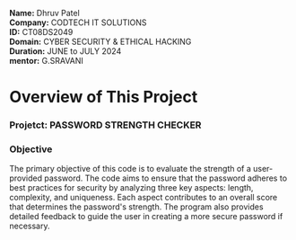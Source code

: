 **Name:** Dhruv Patel <br>
**Company:** CODTECH IT SOLUTIONS <br> 
**ID:** CT08DS2049 <br>
**Domain:** CYBER SECURITY & ETHICAL HACKING <br>
**Duration:** JUNE to JULY 2024 <br>
**mentor:** G.SRAVANI <br>

# Overview of This Project

### Projetct: PASSWORD STRENGTH CHECKER

### Objective

The primary objective of this code is to evaluate the strength of a user-provided password. The code aims to ensure that the password adheres to best practices for security by analyzing three key aspects: length, complexity, and uniqueness. Each aspect contributes to an overall score that determines the password's strength. The program also provides detailed feedback to guide the user in creating a more secure password if necessary.
